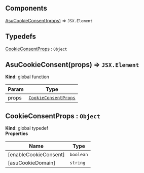 ## Components

<dl>
<dt><a href="#AsuCookieConsent">AsuCookieConsent(props)</a> ⇒ <code>JSX.Element</code></dt>
<dd></dd>
</dl>

## Typedefs

<dl>
<dt><a href="#CookieConsentProps">CookieConsentProps</a> : <code>Object</code></dt>
<dd></dd>
</dl>

<a name="AsuCookieConsent"></a>

## AsuCookieConsent(props) ⇒ <code>JSX.Element</code>
**Kind**: global function  

| Param | Type |
| --- | --- |
| props | [<code>CookieConsentProps</code>](#CookieConsentProps) | 

<a name="CookieConsentProps"></a>

## CookieConsentProps : <code>Object</code>
**Kind**: global typedef  
**Properties**

| Name | Type |
| --- | --- |
| [enableCookieConsent] | <code>boolean</code> | 
| [asuCookieDomain] | <code>string</code> | 

